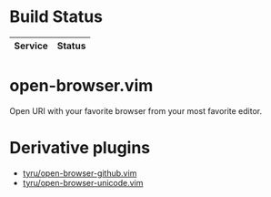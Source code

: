 # Build Status

| Service        | Status           |
| ------------- |:-------------:|


# open-browser.vim

Open URI with your favorite browser from your most favorite editor.


# Derivative plugins

* [tyru/open-browser-github.vim](https://github.com/tyru/open-browser-github.vim)
* [tyru/open-browser-unicode.vim](https://github.com/tyru/open-browser-unicode.vim)
